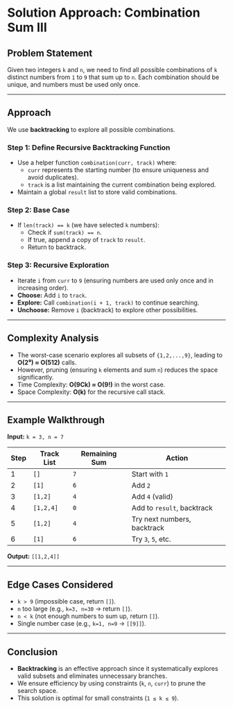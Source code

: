 # Solution Approach: Combination Sum III

## Problem Statement
Given two integers `k` and `n`, we need to find all possible combinations of `k` distinct numbers from `1` to `9` that sum up to `n`. Each combination should be unique, and numbers must be used only once.

---

## Approach
We use **backtracking** to explore all possible combinations.

### **Step 1: Define Recursive Backtracking Function**
- Use a helper function `combination(curr, track)` where:
  - `curr` represents the starting number (to ensure uniqueness and avoid duplicates).
  - `track` is a list maintaining the current combination being explored.
- Maintain a global `result` list to store valid combinations.

### **Step 2: Base Case**
- If `len(track) == k` (we have selected `k` numbers):
  - Check if `sum(track) == n`.
  - If true, append a copy of `track` to `result`.
  - Return to backtrack.

### **Step 3: Recursive Exploration**
- Iterate `i` from `curr` to `9` (ensuring numbers are used only once and in increasing order).
- **Choose:** Add `i` to `track`.
- **Explore:** Call `combination(i + 1, track)` to continue searching.
- **Unchoose:** Remove `i` (backtrack) to explore other possibilities.

---

## Complexity Analysis
- The worst-case scenario explores all subsets of `{1,2,...,9}`, leading to **O(2⁹) ≈ O(512)** calls.
- However, pruning (ensuring `k` elements and sum `n`) reduces the space significantly.
- Time Complexity: **O(9Ck) ≈ O(9!)** in the worst case.
- Space Complexity: **O(k)** for the recursive call stack.

---

## Example Walkthrough
**Input:** `k = 3, n = 7`

| Step | Track List | Remaining Sum | Action |
|------|-----------|---------------|--------|
| 1 | `[]` | `7` | Start with `1` |
| 2 | `[1]` | `6` | Add `2` |
| 3 | `[1,2]` | `4` | Add `4` (valid) |
| 4 | `[1,2,4]` | `0` | Add to `result`, backtrack |
| 5 | `[1,2]` | `4` | Try next numbers, backtrack |
| 6 | `[1]` | `6` | Try `3`, `5`, etc. |

**Output:** `[[1,2,4]]`

---

## Edge Cases Considered
- `k > 9` (impossible case, return `[]`).
- `n` too large (e.g., `k=3, n=30` → return `[]`).
- `n < k` (not enough numbers to sum up, return `[]`).
- Single number case (e.g., `k=1, n=9` → `[[9]]`).

---

## Conclusion
- **Backtracking** is an effective approach since it systematically explores valid subsets and eliminates unnecessary branches.
- We ensure efficiency by using constraints (`k`, `n`, `curr`) to prune the search space.
- This solution is optimal for small constraints (`1 ≤ k ≤ 9`).